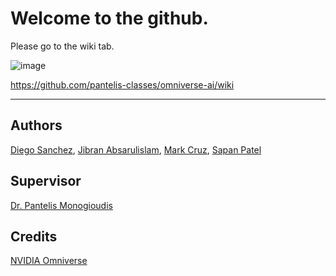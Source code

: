 # Welcome to the github.

Please go to the wiki tab.

![image](https://user-images.githubusercontent.com/589439/143660504-bbcdb786-ea5f-4f74-9496-489032fa2e03.png)

https://github.com/pantelis-classes/omniverse-ai/wiki

<hr />

## Authors

<a href="https://github.com/dfsanchez999">Diego Sanchez</a>, <a href="https://harp.njit.edu/~jga26/">Jibran Absarulislam</a>, <a href="https://github.com/markkcruz">Mark Cruz</a>, <a href="https://github.com/sppatel2112">Sapan Patel</a>

## Supervisor

<a href="https://pantelis.github.io/">Dr. Pantelis Monogioudis</a>

## Credits

<a href="https://developer.nvidia.com/nvidia-omniverse-platform">NVIDIA Omniverse</a>
